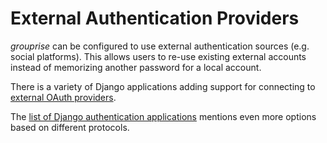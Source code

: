 # External Authentication Providers

*grouprise* can be configured to use external authentication sources
(e.g. social platforms). This allows users to re-use existing external accounts
instead of memorizing another password for a local account.

There is a variety of Django applications adding support for connecting to
[external OAuth providers](https://djangopackages.org/grids/g/oauth/).

The
[list of Django authentication applications](https://djangopackages.org/grids/g/authentication/)
mentions even more options based on different protocols.
